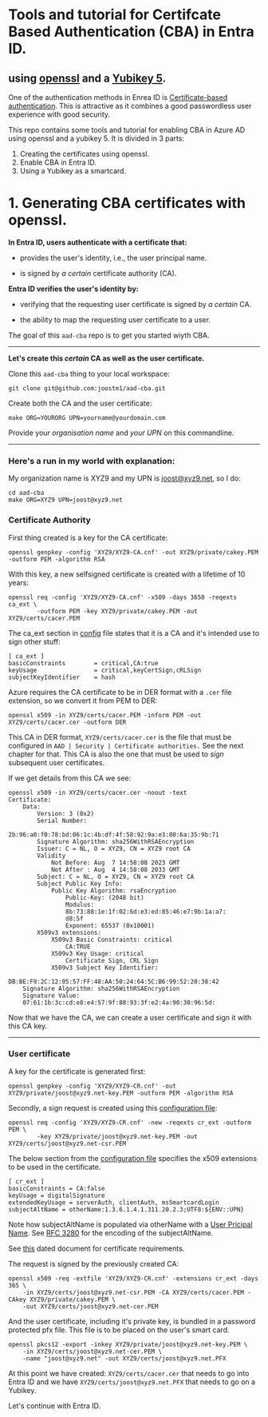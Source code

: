 # Tools and tutorial for Certifcate Based Authentication (CBA) in Entra ID.
## using [openssl](https://www.openssl.org/) and a [Yubikey 5](https://www.yubico.com/products/yubikey-5-overview/).

One of the authentication methods in Enrea ID is [Certificate-based authentication](https://learn.microsoft.com/en-us/azure/active-directory/authentication/concept-certificate-based-authentication).
This is attractive as it combines a good passwordless user experience with good security.

This repo contains some tools and tutorial for enabling CBA in Azure AD using openssl and a yubikey 5.
It is divided in 3 parts:

1. Creating the certificates using openssl.
2. Enable CBA in Entra ID.
3. Using a Yubikey as a smartcard.


# 1. Generating CBA certificates with openssl.


**In Entra ID, users authenticate with a certificate that:**

- provides the user's identity, i.e., the user principal name.

- is signed by _a certain_ certificate authority (CA).

**Entra ID verifies the user's identity by:**

- verifying that the requesting user certificate is signed by _a certain_ CA.

- the ability to map the requesting user certificate to a user.


The goal of this `aad-cba` repo is to get you started wiyth CBA.

____
**Let's create this _certain_ CA as well as the user certificate.**

Clone this `aad-cba` thing to your local workspace:

    git clone git@github.com:joostm1/aad-cba.git

Create both the CA and the user certificate:

	make ORG=YOURORG UPN=yourname@yourdomain.com

Provide your *organisation name* and *your UPN* on this commandline. 
____
### Here's a run in my world with explanation:

My organization name is XYZ9 and my UPN is joost@xyz9.net, so I do:

	cd aad-cba
	make ORG=XYZ9 UPN=joost@xyz9.net

### Certificate Authority

First thing created is a key for the CA certificate:

	openssl genpkey -config 'XYZ9/XYZ9-CA.cnf' -out XYZ9/private/cakey.PEM -outform PEM -algorithm RSA
      
With this key, a new selfsigned certificate is created with a lifetime of 10 years:

	openssl req -config 'XYZ9/XYZ9-CA.cnf' -x509 -days 3650 -reqexts ca_ext \
        	-outform PEM -key XYZ9/private/cakey.PEM -out XYZ9/certs/cacer.PEM

The ca_ext section in [config](ORG-CA.cnf) file states that it is a CA and it's intended use to sign other stuff:

	[ ca_ext ]
	basicConstraints        = critical,CA:true
	keyUsage                = critical,keyCertSign,cRLSign
	subjectKeyIdentifier    = hash

Azure requires the CA certificate to be in DER format with a `.cer` file extension, so we convert it from PEM to DER:

	openssl x509 -in XYZ9/certs/cacer.PEM -inform PEM -out XYZ9/certs/cacer.cer -outform DER

This CA in DER format, `XYZ9/certs/cacer.cer` is the file that must be configured in 
	`AAD | Security | Certificate authorities.`
See the next chapter for that. This CA is also the one that must be used to *sign* subsequent user certificates.

If we get details from this CA we see:

	openssl x509 -in XYZ9/certs/cacer.cer -noout -text
	Certificate:
	    Data:
        	Version: 3 (0x2)
        	Serial Number:
	            2b:96:a0:f0:78:bd:06:1c:4b:df:4f:58:92:9a:e3:80:6a:35:9b:71
        	Signature Algorithm: sha256WithRSAEncryption
        	Issuer: C = NL, O = XYZ9, CN = XYZ9 root CA
        	Validity
	            Not Before: Aug  7 14:58:08 2023 GMT
            	Not After : Aug  4 14:58:08 2033 GMT
        	Subject: C = NL, O = XYZ9, CN = XYZ9 root CA
        	Subject Public Key Info:
	            Public Key Algorithm: rsaEncryption
                	Public-Key: (2048 bit)
                	Modulus:
                    8b:73:88:1e:1f:02:6d:e3:ed:85:46:e7:9b:1a:a7:
                    d8:5f
                	Exponent: 65537 (0x10001)
        	X509v3 extensions:
            	X509v3 Basic Constraints: critical
	                CA:TRUE
    	        X509v3 Key Usage: critical
        	        Certificate Sign, CRL Sign
            	X509v3 Subject Key Identifier:
                	DB:BE:F9:2C:12:05:57:FF:48:AA:50:24:64:5C:B6:99:52:20:38:42
    	Signature Algorithm: sha256WithRSAEncryption
    	Signature Value:
        07:61:1b:3c:cd:e8:e4:57:9f:88:93:3f:e2:4a:90:30:96:5d:

Now that we have the CA, we can create a user certificate and sign it with this CA key.
______
### User certificate

A key for the certificate is generated first:

	openssl genpkey -config 'XYZ9/XYZ9-CR.cnf' -out XYZ9/private/joost@xyz9.net-key.PEM -outform PEM -algorithm RSA

Secondly, a sign request is created using this [configuration file](ORG-CR.cnf):

	openssl req -config 'XYZ9/XYZ9-CR.cnf' -new -reqexts cr_ext -outform PEM \
	        -key XYZ9/private/joost@xyz9.net-key.PEM -out XYZ9/certs/joost@xyz9.net-csr.PEM

The below section from the [configuration file](ORG-CR.cnf) specifies the x509 extensions to be used in the certificate. 

	[ cr_ext ]
	basicConstraints = CA:false
	keyUsage = digitalSignature
	extendedKeyUsage = serverAuth, clientAuth, msSmartcardLogin
	subjectAltName = otherName:1.3.6.1.4.1.311.20.2.3;UTF8:${ENV::UPN}

Note how subjectAltName is populated via otherName with a [User Pricipal Name](https://oidref.com/1.3.6.1.4.1.311.20.2.3).
See [RFC 3280](https://www.ietf.org/rfc/rfc3280.txt) for the encoding of the subjectAltName.

See [this](https://learn.microsoft.com/en-us/troubleshoot/windows-server/windows-security/enabling-smart-card-logon-third-party-certification-authorities) dated document for certificate requirements.


The request is signed by the previously created CA:

	openssl x509 -req -extfile 'XYZ9/XYZ9-CR.cnf' -extensions cr_ext -days 365 \
		-in XYZ9/certs/joost@xyz9.net-csr.PEM -CA XYZ9/certs/cacer.PEM -CAkey XYZ9/private/cakey.PEM \
		-out XYZ9/certs/joost@xyz9.net-cer.PEM

And the user certificate, including it's private key, is bundled in a password protected pfx file. 
This file is to be placed on the user's smart card.

 	openssl pkcs12 -export -inkey XYZ9/private/joost@xyz9.net-key.PEM \
 		-in XYZ9/certs/joost@xyz9.net-cer.PEM \
		-name "joost@xyz9.net" -out XYZ9/certs/joost@xyz9.net.PFX




At this point we have created:
	`XYZ9/certs/cacer.cer` that needs to go into Entra ID and we have 
 	`XYZ9/certs/joost@xyz9.net.PFX` that needs to go on a Yubikey.

Let's continue with Entra ID.
